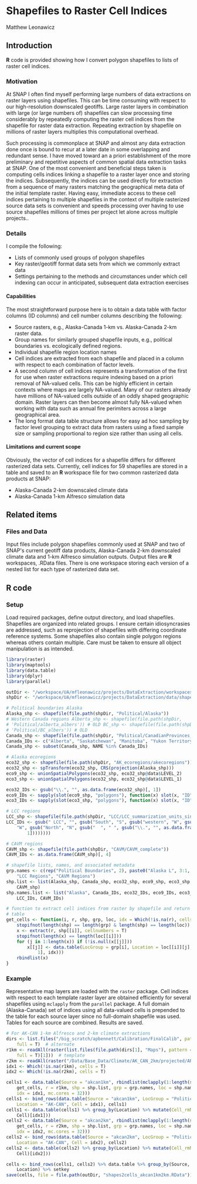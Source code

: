 # Shapefiles to Raster Cell Indices
Matthew Leonawicz  




## Introduction
**R** code is provided showing how I convert polygon shapefiles to lists of raster cell indices.

### Motivation
At SNAP I often find myself performing large numbers of data extractions on raster layers using shapefiles.
This can be time consuming with respect to our high-resolution downscaled geotiffs.
Large raster layers in combination with large (or large numbers of) shapefiles can slow processing time considerably by repeatedly computing the raster cell indices from the shapefile for raster data extraction.
Repeating extraction by shapefile on millions of raster layers multiplies this computational overhead.

Such processing is commonplace at SNAP and almost any data extraction done once is bound to recur at a later date in some overlapping and redundant sense.
I have moved toward an a priori establishment of the more preliminary and repetitive aspects of common spatial data extraction tasks at SNAP.
One of the most convenient and beneficial steps taken is computing cells indices linking a shapefile to a raster layer once and storing the indices.
Subsequently, the indices can be used directly for extraction from a sequence of many rasters matching the geographical meta data of the initial template raster.
Having easy, immediate access to these cell indices pertaining to multiple shapefiles in the context of multiple rasterized source data sets
is convenient and speeds processing over having to use source shapefiles millions of times per project let alone across multiple projects..

### Details
I compile the following:

* Lists of commonly used groups of polygon shapefiles
* Key raster/geotiff format data sets from which we commonly extract data
* Settings pertaining to the methods and circumstances under which cell indexing can occur in anticipated, subsequent data extraction exercises

#### Capabilities
The most straightforward purpose here is to obtain a data table with factor columns (ID columns) and cell number columns describing the following:

* Source rasters, e.g., Alaska-Canada 1-km vs. Alaska-Canada 2-km raster data.
* Group names for similarly grouped shapefile inputs, e.g., political boundaries vs. ecologically defined regions.
* Individual shapefile region location names
* Cell indices are extracted from each shapefile and placed in a column with respect to each combination of factor levels.
* A second column of cell indices represents a transformation of the first for use when raster extractions require indexing based on a priori removal of NA-valued cells.
This can be highly efficient in certain contexts where maps are largely NA-valued. Many of our rasters already have millions of NA-valued cells outside of an oddly shaped geographic domain.
Raster layers can then become almost fully NA-valued when working with data such as annual fire perimiters across a large geographical area.
* The long format data table structure allows for easy ad hoc sampling by factor level grouping to extract data from rasters using a fixed sample size or sampling proportional to region size rather than using all cells.

#### Limitations and current scope
Obviously, the vector of cell indices for a shapefile differs for different rasterized data sets.
Currently, cell indices for 59 shapefiles are stored in a table and saved to an **R** workspace file for two common rasterized data products at SNAP:

* Alaska-Canada 2-km downscaled climate data
* Alaska-Canada 1-km Alfresco simulation data

## Related items

### Files and Data
Input files include polygon shapefiles commonly used at SNAP and two of SNAP's current geotiff data products, Alaska-Canada 2-km downscaled climate data and 1-km Alfresco simulation outputs.
Output files are **R** workspaces, .RData files.
There is one workspace storing each version of a nested list for each type of rasterized data set.

## R code

### Setup

Load required packages, define output directory, and load shapefiles.
Shapefiles are organized into related groups.
I ensure certain idiosyncrasies are addressed, such as reprojection of shapefiles with differing coordinate reference systems.
Some shapefiles also contain single polygon regions whereas others contain multiple.
Care must be taken to ensure all object manipulation is as intended.


```r
library(raster)
library(maptools)
library(data.table)
library(dplyr)
library(parallel)

outDir <- "/workspace/UA/mfleonawicz/projects/DataExtraction/workspaces"
shpDir <- "/workspace/UA/mfleonawicz/projects/DataExtraction/data/shapefiles"

# Political boundaries Alaska
Alaska_shp <- shapefile(file.path(shpDir, "Political/Alaska"))
# Western Canada regions Alberta_shp <- shapefile(file.path(shpDir,
# 'Political/alberta_albers')) # OLD BC_shp <- shapefile(file.path(shpDir,
# 'Political/BC_albers')) # OLD
Canada_shp <- shapefile(file.path(shpDir, "Political/CanadianProvinces_NAD83AlaskaAlbers"))
Canada_IDs <- c("Alberta", "Saskatchewan", "Manitoba", "Yukon Territory", "British Columbia")
Canada_shp <- subset(Canada_shp, NAME %in% Canada_IDs)

# Alaska ecoregions
eco32_shp <- shapefile(file.path(shpDir, "AK_ecoregions/akecoregions"))
eco32_shp <- spTransform(eco32_shp, CRS(projection(Alaska_shp)))
eco9_shp <- unionSpatialPolygons(eco32_shp, eco32_shp@data$LEVEL_2)
eco3_shp <- unionSpatialPolygons(eco32_shp, eco32_shp@data$LEVEL_1)

eco32_IDs <- gsub("\\.", "", as.data.frame(eco32_shp)[, 1])
eco9_IDs <- sapply(slot(eco9_shp, "polygons"), function(x) slot(x, "ID"))
eco3_IDs <- sapply(slot(eco3_shp, "polygons"), function(x) slot(x, "ID"))

# LCC regions
LCC_shp <- shapefile(file.path(shpDir, "LCC/LCC_summarization_units_singlepartPolys"))
LCC_IDs <- gsub(" LCC", "", gsub("South", "S", gsub("western", "W", gsub("Western", 
    "W", gsub("North", "N", gsub("  ", " ", gsub("\\.", "", as.data.frame(LCC_shp)[, 
        1])))))))

# CAVM regions
CAVM_shp <- shapefile(file.path(shpDir, "CAVM/CAVM_complete"))
CAVM_IDs <- as.data.frame(CAVM_shp)[, 4]

# shapefile lists, names, and associated metadata
grp.names <- c(rep("Political Boundaries", 2), paste0("Alaska L", 3:1, " Ecoregions"), 
    "LCC Regions", "CAVM Regions")
shp.list <- list(Alaska_shp, Canada_shp, eco32_shp, eco9_shp, eco3_shp, LCC_shp, 
    CAVM_shp)
shp.names.list <- list("Alaska", Canada_IDs, eco32_IDs, eco9_IDs, eco3_IDs, 
    LCC_IDs, CAVM_IDs)

# function to extract cell indices from raster by shapefile and return data
# table
get_cells <- function(i, r, shp, grp, loc, idx = Which(!is.na(r), cells = T)) {
    stopifnot(length(shp) == length(grp) & length(shp) == length(loc))
    x <- extract(r, shp[[i]], cellnumbers = T)
    stopifnot(length(x) == length(loc[[i]]))
    for (j in 1:length(x)) if (!is.null(x[[j]])) 
        x[[j]] <- data.table(LocGroup = grp[i], Location = loc[[i]][j], Cell = sort(intersect(x[[j]][, 
            1], idx)))
    rbindlist(x)
}
```

### Example
Representative map layers are loaded with the `raster` package.
Cell indices with respect to each template raster layer are obtained efficiently for several shapefiles using `mclapply` from the `parallel` package.
A full domain (Alaska-Canada) set of indices using all data-valued cells is prepended to the table for each source layer since no full-domain shapefile was used.
Tables for each source are combined.
Results are saved.


```r
# For AK-CAN 1-km Alfresco and 2-km climate extractions
dirs <- list.files("/big_scratch/apbennett/Calibration/FinalCalib", pattern = ".*.sres.*.", 
    full = T)  # alternate
r1km <- readAll(raster(list.files(file.path(dirs[1], "Maps"), pattern = "^Age_0_.*.tif$", 
    full = T)[1]))  # template
r2km <- readAll(raster("/Data/Base_Data/Climate/AK_CAN_2km/projected/AR5_CMIP5_models/rcp60/5modelAvg/pr/pr_total_mm_AR5_5modelAvg_rcp60_01_2006.tif"))  # template
idx1 <- Which(!is.na(r1km), cells = T)
idx2 <- Which(!is.na(r2km), cells = T)

cells1 <- data.table(Source = "akcan1km", rbindlist(mclapply(1:length(shp.list), 
    get_cells, r = r1km, shp = shp.list, grp = grp.names, loc = shp.names.list, 
    idx = idx1, mc.cores = 32)))
cells1 <- bind_rows(data.table(Source = "akcan1km", LocGroup = "Political Boundaries", 
    Location = "AK-CAN", Cell = idx1), cells1)
cells1 <- data.table(cells1) %>% group_by(Location) %>% mutate(Cell_rmNA = which(c(1:ncell(r1km) %in% 
    Cell)[idx1]))
cells2 <- data.table(Source = "akcan2km", rbindlist(mclapply(1:length(shp.list), 
    get_cells, r = r2km, shp = shp.list, grp = grp.names, loc = shp.names.list, 
    idx = idx2, mc.cores = 32)))
cells2 <- bind_rows(data.table(Source = "akcan2km", LocGroup = "Political Boundaries", 
    Location = "AK-CAN", Cell = idx2), cells2)
cells2 <- data.table(cells2) %>% group_by(Location) %>% mutate(Cell_rmNA = which(c(1:ncell(r2km) %in% 
    Cell)[idx2]))

cells <- bind_rows(cells1, cells2) %>% data.table %>% group_by(Source, LocGroup, 
    Location) %>% setkey
save(cells, file = file.path(outDir, "shapes2cells_akcan1km2km.RData"))
```

